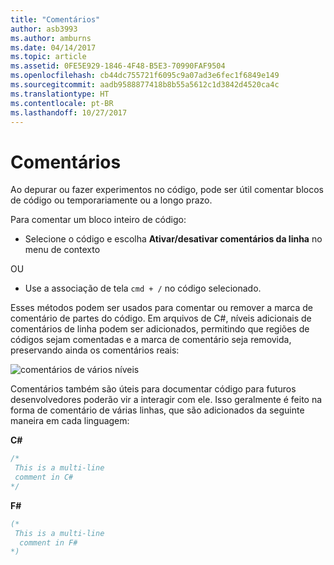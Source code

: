 ```yaml
---
title: "Comentários"
author: asb3993
ms.author: amburns
ms.date: 04/14/2017
ms.topic: article
ms.assetid: 0FE5E929-1846-4F48-B5E3-70990FAF9504
ms.openlocfilehash: cb44dc755721f6095c9a07ad3e6fec1f6849e149
ms.sourcegitcommit: aadb9588877418b8b55a5612c1d3842d4520ca4c
ms.translationtype: HT
ms.contentlocale: pt-BR
ms.lasthandoff: 10/27/2017
---
```

# <a name="comments"></a>Comentários

Ao depurar ou fazer experimentos no código, pode ser útil comentar blocos de código ou temporariamente ou a longo prazo. 

Para comentar um bloco inteiro de código:

* Selecione o código e escolha **Ativar/desativar comentários da linha** no menu de contexto

OU

* Use a associação de tela `cmd + /` no código selecionado.

Esses métodos podem ser usados para comentar ou remover a marca de comentário de partes do código. Em arquivos de C#, níveis adicionais de comentários de linha podem ser adicionados, permitindo que regiões de códigos sejam comentadas e a marca de comentário seja removida, preservando ainda os comentários reais: 

 ![comentários de vários níveis](media/source-editor-image8.png)

Comentários também são úteis para documentar código para futuros desenvolvedores poderão vir a interagir com ele. Isso geralmente é feito na forma de comentário de várias linhas, que são adicionados da seguinte maneira em cada linguagem:

**C#**

``` cs
/*
 This is a multi-line
 comment in C#
*/
```
**F#**

```fsharp
(*
 This is a multi-line
  comment in F#
*)
```
